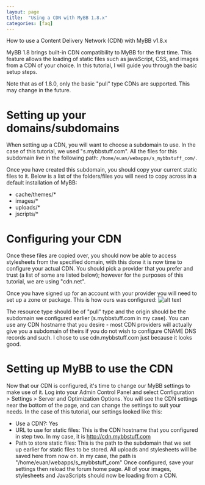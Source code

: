 ```yaml
---
layout: page
title:  "Using a CDN with MyBB 1.8.x"
categories: [faq]
---
```


How to use a Content Delivery Network (CDN) with MyBB v1.8.x

MyBB 1.8 brings built-in CDN compatibility to MyBB for the first time. This feature allows the loading of static files such as javaScript, CSS, and images from a CDN of your choice. In this tutorial, I will guide you through the basic setup steps.


Note that as of 1.8.0, only the basic "pull" type CDNs are supported. This may change in the future.

# Setting up your domains/subdomains
When setting up a CDN, you will want to choose a subdomain to use. In the case of this tutorial, we used "s.mybbstuff.com". All the files for this subdomain live in the following path: `/home/euan/webapps/s_mybbstuff_com/`.


Once you have created this subdomain, you should copy your current static files to it. Below is a list of the folders/files you will need to copy across in a default installation of MyBB:
- cache/themes/*
- images/*
- uploads/*
- jscripts/*
# Configuring your CDN
Once these files are copied over, you should now be able to access stylesheets from the specified domain, with this done it is now time to configure your actual CDN. You should pick a provider that you prefer and trust (a list of some are listed below); however for the purposes of this tutorial, we are using "cdn.net".

Once you have signed up for an account with your provider you will need to set up a zone or package.
This is how ours was configured:
![alt text](http://i.imgur.com/50yMHzS.png "MyBB CDN settings")

The resource type should be of "pull" type and the origin should be the subdomain we configured earlier (s.mybbstuff.com in my case). You can use any CDN hostname that you desire - most CDN providers will actually give you a subdomain of theirs if you do not wish to configure CNAME DNS records and such. I chose to use cdn.mybbstuff.com just because it looks good.

# Setting up MyBB to use the CDN
Now that our CDN is configured, it's time to change our MyBB settings to make use of it.
Log into your Admin Control Panel and select Configuration > Settings > Server and Optimization Options.
You will see the CDN settings near the bottom of the page, and can change the settings to suit your needs. In the case of this tutorial, our settings looked like this:
- Use a CDN?: Yes
- URL to use for static files: This is the CDN hostname that you configured in step two. In my case, it is http://cdn.mybbstuff.com
- Path to store static files: This is the path to the subdomain that we set up earlier for static files to be stored. All uploads and stylesheets will be saved here from now on. In my case, the path is "/home/euan/webapps/s_mybbstuff_com"
Once configured, save your settings then reload the forum home page. All of your images, stylesheets and JavaScripts should now be loading from a CDN.
